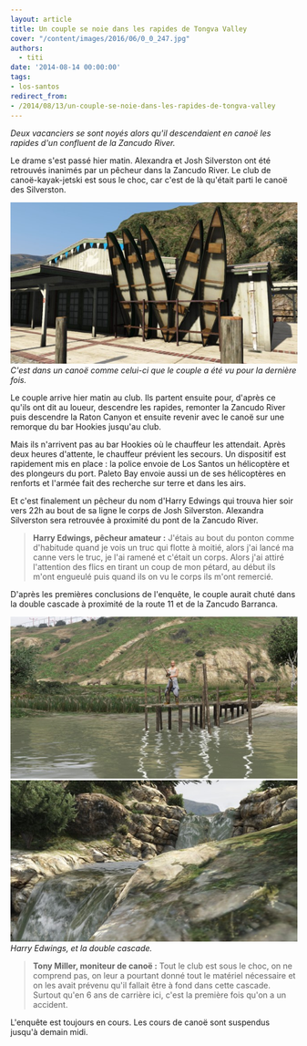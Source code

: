 ```yaml
---
layout: article
title: Un couple se noie dans les rapides de Tongva Valley
cover: "/content/images/2016/06/0_0_247.jpg"
authors:
  - titi
date: '2014-08-14 00:00:00'
tags:
- los-santos
redirect_from:
- /2014/08/13/un-couple-se-noie-dans-les-rapides-de-tongva-valley
---
```


_Deux vacanciers se sont noyés alors qu'il descendaient en canoë les rapides d'un confluent de la Zancudo River._

Le drame s'est passé hier matin. Alexandra et Josh Silverston ont été retrouvés inanimés par un pêcheur dans la Zancudo River. Le club de canoë-kayak-jetski est sous le choc, car c'est de là qu'était parti le canoë des Silverston.

![C'est dans un canoë comme celui-ci que le couple a été vu pour la dernière fois.](/content/images/2016/06/0_0%20%281%29_18.jpg)
_C'est dans un canoë comme celui-ci que le couple a été vu pour la dernière fois._

Le couple arrive hier matin au club. Ils partent ensuite pour, d'après ce qu'ils ont dit au loueur, descendre les rapides, remonter la Zancudo River puis descendre la Raton Canyon et ensuite revenir avec le canoë sur une remorque du bar Hookies jusqu'au club.

Mais ils n'arrivent pas au bar Hookies où le chauffeur les attendait. Après deux heures d'attente, le chauffeur prévient les secours. Un dispositif est rapidement mis en place : la police envoie de Los Santos un hélicoptère et des plongeurs du port. Paleto Bay envoie aussi un de ses hélicoptères en renforts et l'armée fait des recherche sur terre et dans les airs.

Et c'est finalement un pêcheur du nom d'Harry Edwings qui trouva hier soir vers 22h au bout de sa ligne le corps de Josh Silverston. Alexandra Silverston sera retrouvée à proximité du pont de la Zancudo River.

> **Harry Edwings, pêcheur amateur :** J'étais au bout du ponton comme d'habitude quand je vois un truc qui flotte à moitié, alors j'ai lancé ma canne vers le truc, je l'ai ramené et c'était un corps. Alors j'ai attiré l'attention des flics en tirant un coup de mon pétard, au début ils m'ont engueulé puis quand ils on vu le corps ils m'ont remercié.

D'après les premières conclusions de l'enquête, le couple aurait chuté dans la double cascade à proximité de la route 11 et de la Zancudo Barranca.

![](/content/images/2016/06/0_0%20%282%29_15.jpg)
![Harry Edwings, et la double cascade.](/content/images/2016/06/0_0%20%283%29_13.jpg)
_Harry Edwings, et la double cascade._

> **Tony Miller, moniteur de canoë :** Tout le club est sous le choc, on ne comprend pas, on leur a pourtant donné tout le matériel nécessaire et on les avait prévenu qu'il fallait être à fond dans cette cascade. Surtout qu'en 6 ans de carrière ici, c'est la première fois qu'on a un accident.

L'enquête est toujours en cours. Les cours de canoë sont suspendus jusqu'à demain midi.